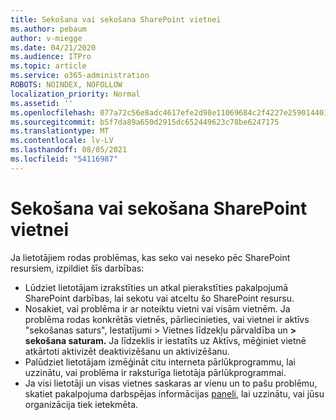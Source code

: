 ```yaml
---
title: Sekošana vai sekošana SharePoint vietnei
ms.author: pebaum
author: v-miegge
ms.date: 04/21/2020
ms.audience: ITPro
ms.topic: article
ms.service: o365-administration
ROBOTS: NOINDEX, NOFOLLOW
localization_priority: Normal
ms.assetid: ''
ms.openlocfilehash: 077a72c56e8adc4617efe2d98e11069684c2f4227e2590144017be30fb19548e
ms.sourcegitcommit: b5f7da89a650d2915dc652449623c78be6247175
ms.translationtype: MT
ms.contentlocale: lv-LV
ms.lasthandoff: 08/05/2021
ms.locfileid: "54116987"
---
```

# <a name="follow-or-un-follow-a-sharepoint-site"></a>Sekošana vai sekošana SharePoint vietnei

Ja lietotājiem rodas problēmas, kas seko vai neseko pēc SharePoint resursiem, izpildiet šīs darbības:

* Lūdziet lietotājam izrakstīties un atkal pierakstīties pakalpojumā SharePoint darbības, lai sekotu vai atceltu šo SharePoint resursu.
* Nosakiet, vai problēma ir ar noteiktu vietni vai visām vietnēm. Ja problēma rodas konkrētās vietnēs, pārliecinieties, vai vietnei ir aktīvs "sekošanas saturs", Iestatījumi > Vietnes līdzekļu pārvaldība un **> sekošana saturam.** Ja līdzeklis ir iestatīts uz Aktīvs, mēģiniet vietnē atkārtoti aktivizēt deaktivizēšanu un aktivizēšanu.
* Palūdziet lietotājam izmēģināt citu interneta pārlūkprogrammu, lai uzzinātu, vai problēma ir raksturīga lietotāja pārlūkprogrammai.
* Ja visi lietotāji un visas vietnes saskaras ar vienu un to pašu problēmu, skatiet pakalpojuma darbspējas informācijas [paneli,](https://admin.microsoft.com/AdminPortal/Home#/servicehealth) lai uzzinātu, vai jūsu organizācija tiek ietekmēta.
